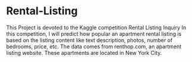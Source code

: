 # Rental-Listing

This Project is devoted to the Kaggle competition Rental Listing Inquiry
In this competition, I will predict how popular an apartment rental listing is based on the listing content like text description, photos, number of bedrooms, price, etc. The data comes from renthop.com, an apartment listing website. These apartments are located in New York City.

